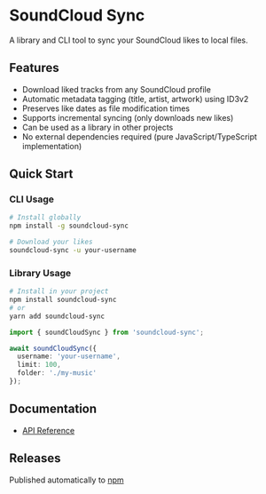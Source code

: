 # SoundCloud Sync

A library and CLI tool to sync your SoundCloud likes to local files.

## Features

- Download liked tracks from any SoundCloud profile
- Automatic metadata tagging (title, artist, artwork) using ID3v2
- Preserves like dates as file modification times
- Supports incremental syncing (only downloads new likes)
- Can be used as a library in other projects
- No external dependencies required (pure JavaScript/TypeScript implementation)

## Quick Start

### CLI Usage

```bash
# Install globally
npm install -g soundcloud-sync

# Download your likes
soundcloud-sync -u your-username
```

### Library Usage

```bash
# Install in your project
npm install soundcloud-sync
# or
yarn add soundcloud-sync
```

```typescript
import { soundCloudSync } from 'soundcloud-sync';

await soundCloudSync({
  username: 'your-username',
  limit: 100,
  folder: './my-music'
});
```

## Documentation

- [API Reference](API.md)

## Releases

Published automatically to [npm](https://www.npmjs.com/package/soundcloud-sync)

